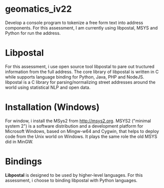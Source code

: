 # geomatics_iv22
Develop a console program to tokenize a free form text into address components. For this assessment, I am currently using libpostal, MSYS and Python for run the address.
# Libpostal
For this assessment, i use open source tool libpostal to pare out tructured information from the full address. The core library of libpostal is written in C while supports language binding for Python, Java, PHP and NodeJS. libpostal is a C library for parsing/normalizing street addresses around the world using statistical NLP and open data.
# Installation (Windows)
For window, i install the MSys2 from http://msys2.org. MSYS2 ("minimal system 2") is a software distribution and a development platform for Microsoft Windows, based on Mingw-w64 and Cygwin, that helps to deploy code from the Unix world on Windows. It plays the same role the old MSYS did in MinGW.
# Bindings
**Libpostal** is designed to be used by higher-level languages. For this assessment, i choose to binding libpostal with Python languages.
